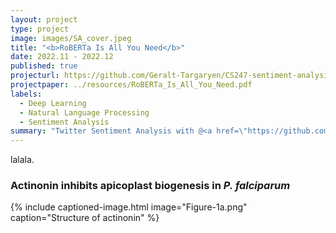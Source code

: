 ```yaml
---
layout: project
type: project
image: images/SA_cover.jpeg
title: "<b>RoBERTa Is All You Need</b>"
date: 2022.11 - 2022.12
published: true
projecturl: https://github.com/Geralt-Targaryen/CS247-sentiment-analysis
projectpaper: ../resources/RoBERTa_Is_All_You_Need.pdf
labels:
  - Deep Learning
  - Natural Language Processing
  - Sentiment Analysis
summary: "Twitter Sentiment Analysis with @<a href=\"https://github.com/KevinSRR\" target=\"_blank\">Reginald</a>. We verified that RoBERTa's embedding is better for SVM than Word2vec, and that RoBERTa itself is better than LSTM &#129322;. We also compared fine-tuning with prompot-tuning with limited training data."
---
```


lalala.

### Actinonin inhibits apicoplast biogenesis in <em>P. falciparum</em>

{% include captioned-image.html image="Figure-1a.png" caption="Structure of actinonin" %}
